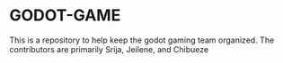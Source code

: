 # GODOT-GAME
This is a repository to help keep the godot gaming team organized. The contributors are primarily Srija, Jeilene, and Chibueze
